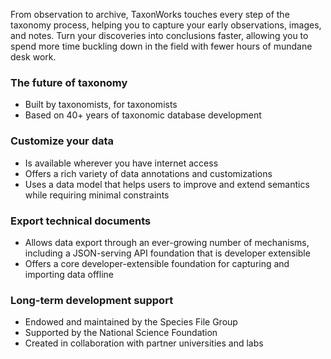 From observation to archive, TaxonWorks touches every step of the taxonomy process, helping you to capture your early 
observations, images, and notes. Turn your discoveries into conclusions faster, allowing you to spend more time buckling 
down in the field with fewer hours of mundane desk work.

### The future of taxonomy
* Built by taxonomists, for taxonomists
* Based on 40+ years of taxonomic database development

### Customize your data
* Is available wherever you have internet access
* Offers a rich variety of data annotations and customizations
* Uses a data model that helps users to improve and extend semantics while requiring minimal constraints

### Export technical documents
* Allows data export through an ever-growing number of mechanisms, including a JSON-serving API foundation that is developer 
extensible
* Offers a core developer-extensible foundation for capturing and importing data offline

### Long-term development support
* Endowed and maintained by the Species File Group
* Supported by the National Science Foundation
* Created in collaboration with partner universities and labs
